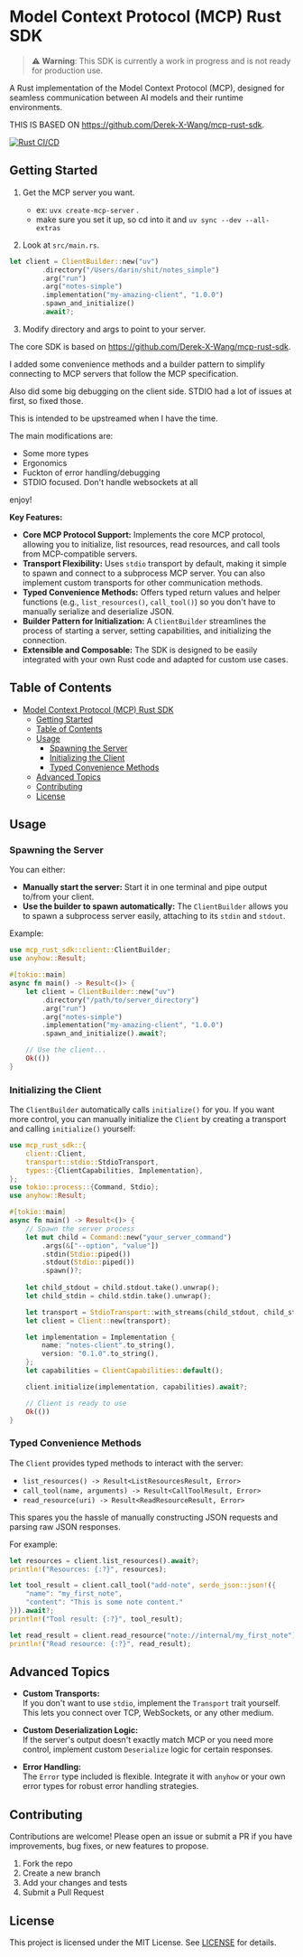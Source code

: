# Model Context Protocol (MCP) Rust SDK

> ⚠️ **Warning**: This SDK is currently a work in progress and is not ready for production use.

A Rust implementation of the Model Context Protocol (MCP), designed for seamless communication between AI models and their runtime environments.

THIS IS BASED ON https://github.com/Derek-X-Wang/mcp-rust-sdk.


[![Rust CI/CD](https://github.com/Derek-X-Wang/mcp-rust-sdk/actions/workflows/rust.yml/badge.svg)](https://github.com/Derek-X-Wang/mcp-rust-sdk/actions/workflows/rust.yml)


## Getting Started

1. Get the MCP server you want. 
    - ex: `uvx create-mcp-server` .
    - make sure you set it up, so cd into it and `uv sync --dev --all-extras`

2. Look at `src/main.rs`. 

```rust
let client = ClientBuilder::new("uv")
        .directory("/Users/darin/shit/notes_simple")
        .arg("run")
        .arg("notes-simple")
        .implementation("my-amazing-client", "1.0.0")
        .spawn_and_initialize()
        .await?;
```

3. Modify directory and args to point to your server. 

The core SDK is based on https://github.com/Derek-X-Wang/mcp-rust-sdk.

I added some convenience methods and a builder pattern to simplify connecting to MCP servers that follow the MCP specification.

Also did some big debugging on the client side. STDIO had a lot of issues at first, so fixed those.

This is intended to be upstreamed when I have the time. 

The main modifications are:
- Some more types
- Ergonomics
- Fuckton of error handling/debugging
- STDIO focused. Don't handle websockets at all

enjoy!

**Key Features:**
- **Core MCP Protocol Support:** Implements the core MCP protocol, allowing you to initialize, list resources, read resources, and call tools from MCP-compatible servers.
- **Transport Flexibility:** Uses `stdio` transport by default, making it simple to spawn and connect to a subprocess MCP server. You can also implement custom transports for other communication methods.
- **Typed Convenience Methods:** Offers typed return values and helper functions (e.g., `list_resources()`, `call_tool()`) so you don't have to manually serialize and deserialize JSON.
- **Builder Pattern for Initialization:** A `ClientBuilder` streamlines the process of starting a server, setting capabilities, and initializing the connection.
- **Extensible and Composable:** The SDK is designed to be easily integrated with your own Rust code and adapted for custom use cases.

## Table of Contents
- [Model Context Protocol (MCP) Rust SDK](#model-context-protocol-mcp-rust-sdk)
  - [Getting Started](#getting-started)
  - [Table of Contents](#table-of-contents)
  - [Usage](#usage)
    - [Spawning the Server](#spawning-the-server)
    - [Initializing the Client](#initializing-the-client)
    - [Typed Convenience Methods](#typed-convenience-methods)
  - [Advanced Topics](#advanced-topics)
  - [Contributing](#contributing)
  - [License](#license)




## Usage

### Spawning the Server

You can either:
- **Manually start the server:** Start it in one terminal and pipe output to/from your client.
- **Use the builder to spawn automatically:** The `ClientBuilder` allows you to spawn a subprocess server easily, attaching to its `stdin` and `stdout`.

Example:
```rust
use mcp_rust_sdk::client::ClientBuilder;
use anyhow::Result;

#[tokio::main]
async fn main() -> Result<()> {
    let client = ClientBuilder::new("uv")
        .directory("/path/to/server_directory")
        .arg("run")
        .arg("notes-simple")
        .implementation("my-amazing-client", "1.0.0")
        .spawn_and_initialize().await?;

    // Use the client...
    Ok(())
}
```

### Initializing the Client

The `ClientBuilder` automatically calls `initialize()` for you. If you want more control, you can manually initialize the `Client` by creating a transport and calling `initialize()` yourself:

```rust
use mcp_rust_sdk::{
    client::Client,
    transport::stdio::StdioTransport,
    types::{ClientCapabilities, Implementation},
};
use tokio::process::{Command, Stdio};
use anyhow::Result;

#[tokio::main]
async fn main() -> Result<()> {
    // Spawn the server process
    let mut child = Command::new("your_server_command")
        .args(&["--option", "value"])
        .stdin(Stdio::piped())
        .stdout(Stdio::piped())
        .spawn()?;
    
    let child_stdout = child.stdout.take().unwrap();
    let child_stdin = child.stdin.take().unwrap();

    let transport = StdioTransport::with_streams(child_stdout, child_stdin)?;
    let client = Client::new(transport);

    let implementation = Implementation {
        name: "notes-client".to_string(),
        version: "0.1.0".to_string(),
    };
    let capabilities = ClientCapabilities::default();

    client.initialize(implementation, capabilities).await?;

    // Client is ready to use
    Ok(())
}
```

### Typed Convenience Methods

The `Client` provides typed methods to interact with the server:

- `list_resources() -> Result<ListResourcesResult, Error>`
- `call_tool(name, arguments) -> Result<CallToolResult, Error>`
- `read_resource(uri) -> Result<ReadResourceResult, Error>`

This spares you the hassle of manually constructing JSON requests and parsing raw JSON responses.

For example:
```rust
let resources = client.list_resources().await?;
println!("Resources: {:?}", resources);

let tool_result = client.call_tool("add-note", serde_json::json!({
    "name": "my_first_note",
    "content": "This is some note content."
})).await?;
println!("Tool result: {:?}", tool_result);

let read_result = client.read_resource("note://internal/my_first_note").await?;
println!("Read resource: {:?}", read_result);
```

## Advanced Topics

- **Custom Transports:**  
  If you don't want to use `stdio`, implement the `Transport` trait yourself. This lets you connect over TCP, WebSockets, or any other medium.
  
- **Custom Deserialization Logic:**  
  If the server's output doesn't exactly match MCP or you need more control, implement custom `Deserialize` logic for certain responses.

- **Error Handling:**  
  The `Error` type included is flexible. Integrate it with `anyhow` or your own error types for robust error handling strategies.

## Contributing

Contributions are welcome! Please open an issue or submit a PR if you have improvements, bug fixes, or new features to propose.

1. Fork the repo
2. Create a new branch
3. Add your changes and tests
4. Submit a Pull Request

## License

This project is licensed under the MIT License. See [LICENSE](LICENSE) for details.
